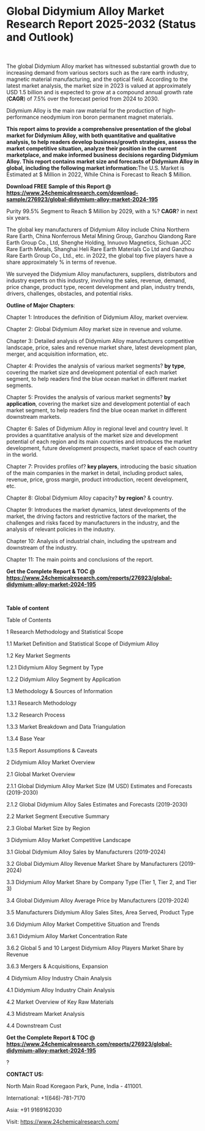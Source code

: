 <h1>Global Didymium Alloy Market Research Report 2025-2032 (Status and Outlook)</h1><br/><p>The global Didymium Alloy market has witnessed substantial growth due to increasing demand from various sectors such as the rare earth industry, magnetic material manufacturing, and the optical field. According to the latest market analysis, the market size in 2023 is valued at approximately USD 1.5 billion and is expected to grow at a compound annual growth rate (<strong><strong>CAGR</strong></strong>) of 7.5% over the forecast period from 2024 to 2030.</p>
 
 
 
 <p>Didymium Alloy is the main raw material for the production of high-performance neodymium iron boron permanent magnet materials.</p>
 
 
 
 <p><strong>This report aims to provide a comprehensive presentation of the global market for Didymium Alloy, with both quantitative and qualitative analysis, to help readers develop business/growth strategies, assess the market competitive situation, analyze their position in the current marketplace, and make informed business decisions regarding Didymium Alloy. This report contains market size and forecasts of Didymium Alloy in global, including the following market information:</strong>The U.S. Market is Estimated at $ Million in 2022, While China is Forecast to Reach $ Million.</p>
 
 
 
 <div><b>Download FREE Sample of this Report @ <a href="https://www.24chemicalresearch.com/download-sample/276923/global-didymium-alloy-market-2024-195">https://www.24chemicalresearch.com/download-sample/276923/global-didymium-alloy-market-2024-195</a></b></div>
 
 
 
 <p>Purity 99.5% Segment to Reach $ Million by 2029, with a %? <strong><strong>CAGR</strong></strong>? in next six years.</p>
 
 
 
 <p>The global key manufacturers of Didymium Alloy include China Northern Rare Earth, China Nonferrous Metal Mining Group, Ganzhou Qiandong Rare Earth Group Co., Ltd, Shenghe Holding, Innuovo Magnetics, Sichuan JCC Rare Earth Metals, Shanghai Heli Rare Earth Materials Co Ltd and Ganzhou Rare Earth Group Co., Ltd., etc. in 2022, the global top five players have a share approximately % in terms of revenue.</p>
 
 
 
 <p>We surveyed the Didymium Alloy manufacturers, suppliers, distributors and industry experts on this industry, involving the sales, revenue, demand, price change, product type, recent development and plan, industry trends, drivers, challenges, obstacles, and potential risks.</p>
 
 
 
 <p><strong>Outline of Major Chapters</strong>:</p>
 
 
 
 <p>Chapter 1: Introduces the definition of Didymium Alloy, market overview.</p>
 
 
 
 <p>Chapter 2: Global Didymium Alloy market size in revenue and volume.</p>
 
 
 
 <p>Chapter 3: Detailed analysis of Didymium Alloy manufacturers competitive landscape, price, sales and revenue market share, latest development plan, merger, and acquisition information, etc.</p>
 
 
 
 <p>Chapter 4: Provides the analysis of various market segments? <strong>by type</strong>, covering the market size and development potential of each market segment, to help readers find the blue ocean market in different market segments.</p>
 
 
 
 <p>Chapter 5: Provides the analysis of various market segments? <strong><strong>by application</strong></strong>, covering the market size and development potential of each market segment, to help readers find the blue ocean market in different downstream markets.</p>
 
 
 
 <p>Chapter 6: Sales of Didymium Alloy in regional level and country level. It provides a quantitative analysis of the market size and development potential of each region and its main countries and introduces the market development, future development prospects, market space of each country in the world.</p>
 
 
 
 <p>Chapter 7: Provides profiles of? <strong><strong>key players</strong></strong>, introducing the basic situation of the main companies in the market in detail, including product sales, revenue, price, gross margin, product introduction, recent development, etc.</p>
 
 
 
 <p>Chapter 8: Global Didymium Alloy capacity? <strong>by region</strong>? & country.</p>
 
 
 
 <p>Chapter 9: Introduces the market dynamics, latest developments of the market, the driving factors and restrictive factors of the market, the challenges and risks faced by manufacturers in the industry, and the analysis of relevant policies in the industry.</p>
 
 
 
 <p>Chapter 10: Analysis of industrial chain, including the upstream and downstream of the industry.</p>
 
 
 
 <p>Chapter 11: The main points and conclusions of the report.</p>
 
 
 
 <div><b>Get the Complete Report & TOC @ <a href="https://www.24chemicalresearch.com/reports/276923/global-didymium-alloy-market-2024-195">https://www.24chemicalresearch.com/reports/276923/global-didymium-alloy-market-2024-195</a></b></div>
 
 
 
 <p><br />
 
 <b>Table of content</b></p>
 
 
 
 <p>Table of Contents<br />
 
 1 Research Methodology and Statistical Scope<br />
 
 1.1 Market Definition and Statistical Scope of Didymium Alloy<br />
 
 1.2 Key Market Segments<br />
 
 1.2.1 Didymium Alloy Segment by Type<br />
 
 1.2.2 Didymium Alloy Segment by Application<br />
 
 1.3 Methodology & Sources of Information<br />
 
 1.3.1 Research Methodology<br />
 
 1.3.2 Research Process<br />
 
 1.3.3 Market Breakdown and Data Triangulation<br />
 
 1.3.4 Base Year<br />
 
 1.3.5 Report Assumptions & Caveats<br />
 
 2 Didymium Alloy Market Overview<br />
 
 2.1 Global Market Overview<br />
 
 2.1.1 Global Didymium Alloy Market Size (M USD) Estimates and Forecasts (2019-2030)<br />
 
 2.1.2 Global Didymium Alloy Sales Estimates and Forecasts (2019-2030)<br />
 
 2.2 Market Segment Executive Summary<br />
 
 2.3 Global Market Size by Region<br />
 
 3 Didymium Alloy Market Competitive Landscape<br />
 
 3.1 Global Didymium Alloy Sales by Manufacturers (2019-2024)<br />
 
 3.2 Global Didymium Alloy Revenue Market Share by Manufacturers (2019-2024)<br />
 
 3.3 Didymium Alloy Market Share by Company Type (Tier 1, Tier 2, and Tier 3)<br />
 
 3.4 Global Didymium Alloy Average Price by Manufacturers (2019-2024)<br />
 
 3.5 Manufacturers Didymium Alloy Sales Sites, Area Served, Product Type<br />
 
 3.6 Didymium Alloy Market Competitive Situation and Trends<br />
 
 3.6.1 Didymium Alloy Market Concentration Rate<br />
 
 3.6.2 Global 5 and 10 Largest Didymium Alloy Players Market Share by Revenue<br />
 
 3.6.3 Mergers & Acquisitions, Expansion<br />
 
 4 Didymium Alloy Industry Chain Analysis<br />
 
 4.1 Didymium Alloy Industry Chain Analysis<br />
 
 4.2 Market Overview of Key Raw Materials<br />
 
 4.3 Midstream Market Analysis<br />
 
 4.4 Downstream Cust</p>
 
 
 
 <div><b>Get the Complete Report & TOC @ <a href="https://www.24chemicalresearch.com/reports/276923/global-didymium-alloy-market-2024-195">https://www.24chemicalresearch.com/reports/276923/global-didymium-alloy-market-2024-195</a></b></div>
 
 
 
 <p>? </p>
 
 
 
 <p><b>CONTACT US:</b><br />
 
 North Main Road Koregaon Park, Pune, India - 411001.<br />
 
 International: +1(646)-781-7170<br />
 
 Asia: +91 9169162030<br />
 
 Visit: <a href="https://www.24chemicalresearch.com/">https://www.24chemicalresearch.com/</a></p>